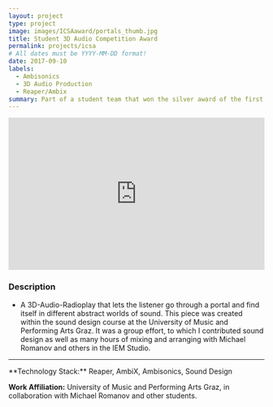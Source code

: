 ```yaml
---
layout: project
type: project
image: images/ICSAaward/portals_thumb.jpg
title: Student 3D Audio Competition Award
permalink: projects/icsa
# All dates must be YYYY-MM-DD format!
date: 2017-09-10
labels:
  - Ambisonics
  - 3D Audio Production
  - Reaper/Ambix
summary: Part of a student team that won the silver award of the first ICSA 3D audio production competition in the category 'Audio Drama'.
---
```


<div class="embed-container">
  <iframe width="100%" height="300" scrolling="no" frameborder="no" allow="autoplay" src="https://w.soundcloud.com/player/?url=https%3A//api.soundcloud.com/tracks/454495923&color=%23ff5500&auto_play=false&hide_related=false&show_comments=true&show_user=true&show_reposts=false&show_teaser=true&visual=true"></iframe>
</div>

### Description
- A 3D-Audio-Radioplay that lets the listener go through a portal and find itself in different abstract worlds of sound.
This piece was created within the sound design course at the University of Music and Performing Arts Graz. It was a group effort, to which I contributed sound design as well as many hours of mixing and arranging with Michael Romanov and others in the IEM Studio. 

<hr>
**Technology Stack:** Reaper, AmbiX, Ambisonics, Sound Design

**Work Affiliation:** University of Music and Performing Arts Graz, in collaboration with Michael Romanov and other students.


